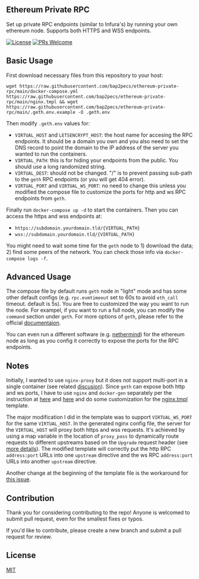 ## Ethereum Private RPC
Set up private RPC endpoints (similar to Infura's) by running your own ethereum node. Supports both HTTPS and WSS endpoints.

[![License](http://img.shields.io/badge/license-MIT-blue.svg)](https://raw.githubusercontent.com/bap2pecs/ethereum-private-rpc/main/LICENSE)
[![PRs Welcome](https://img.shields.io/badge/PRs-welcome-brightgreen.svg)](https://github.com/bap2pecs/ethereum-private-rpc/pulls)

## Basic Usage
First download necessary files from this repository to your host:
```
wget https://raw.githubusercontent.com/bap2pecs/ethereum-private-rpc/main/docker-compose.yml https://raw.githubusercontent.com/bap2pecs/ethereum-private-rpc/main/nginx.tmpl && wget https://raw.githubusercontent.com/bap2pecs/ethereum-private-rpc/main/.geth.env.example -O .geth.env
```
Then modify `.geth.env` values for:
- `VIRTUAL_HOST` and `LETSENCRYPT_HOST`: the host name for accesing the RPC endpoints. It should be a domain you own and you also need to set the DNS record to point the domain to the IP address of the server you wanted to run the containers.
- `VIRTUAL_PATH`: this is for hiding your endpoints from the public. You should use a long randomized string.
- `VIRTUAL_DEST`: should not be changed. "/" is to prevent passing sub-path to the `geth` RPC endpoints (or you will get 404 error).
- `VIRTUAL_PORT` and `VIRTUAL_WS_PORT`: no need to change this unless you modified the compose file to customize the ports for http and ws RPC endpoints from `geth`.

Finally run `docker-compose up -d` to start the containers. Then you can access the https and wss endpoints at:
- `https://subdomain.yourdomain.tld/{VIRTUAL_PATH}`
- `wss://subdomain.yourdomain.tld/{VIRTUAL_PATH}`

You might need to wait some time for the `geth` node to 1) download the data; 2) find some peers of the network. You can check those info via `docker-compose logs -f`.

## Advanced Usage
The compose file by default runs `geth` node in "light" mode and has some other default configs (e.g. `rpc.evmtimeout` set to 60s to avoid `eth_call` timeout. default is 5s). You are free to customized the way you want to run the node. For exampel, if you want to run a full node, you can modify the `command` section under `geth`. For more options of `geth`, please refer to the official [documentaion](https://geth.ethereum.org/docs/interface/command-line-options).

You can even run a different software (e.g. [nethermind](https://hub.docker.com/r/nethermind/nethermind)) for the ethereum node as long as you config it correctly to expose the ports for the RPC endpoints.

## Notes
Initially, I wanted to use `nginx-proxy` but it does not support multi-port in a single container (see related [discusion](https://github.com/nginx-proxy/nginx-proxy/pull/1157/)). Since `geth` can expose both http and ws ports, I have to use `nginx` and `docker-gen` separately per the instruction at [here](https://github.com/nginx-proxy/nginx-proxy#separate-containers) and [here](https://github.com/nginx-proxy/acme-companion/blob/main/docs/Advanced-usage.md) and do some customization for the [nginx.tmpl](https://github.com/nginx-proxy/nginx-proxy/blob/main/nginx.tmpl) template.

The major modification I did in the template was to support `VIRTUAL_WS_PORT` for the same `VIRTUAL_HOST`. In the generated nginx config file, the server for the `VIRTUAL_HOST` will proxy both https and wss requests. It's achieved by using a map variable in the location of `proxy_pass` to dynamically route requests to different upstreams based on the `Upgrade` request header (see [more details](https://nginx.org/en/docs/http/websocket.html)). The modified template will correctly put the http RPC `address:port` URLs into one `upstream` directive and the ws RPC `address:port` URLs into another `upstream` directive.

Another change at the beginning of the template file is the workaround for [this issue](https://github.com/nginx-proxy/docker-gen/issues/458).


## Contribution
Thank you for considering contributing to the repo! Anyone is welcomed to submit pull request, even for the smallest fixes or typos.

If you'd like to contribute, please create a new branch and submit a pull request for review.

## License
[MIT](https://raw.githubusercontent.com/bap2pecs/ethereum-private-rpc/main/LICENSE)